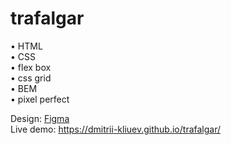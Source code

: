 # trafalgar

• HTML  
• CSS  
• flex box  
• css grid  
• BEM  
• pixel perfect

Design: [Figma](https://www.figma.com/file/yA7ffwt35fyV22QvhAn6PI/trafalgar-landing-page-for-figma?node-id=0%3A1)  
Live demo: https://dmitrii-kliuev.github.io/trafalgar/
